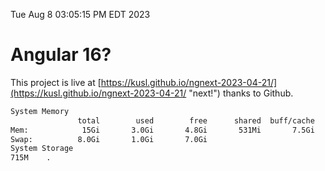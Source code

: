 Tue Aug  8 03:05:15 PM EDT 2023

# Angular 16?


This project is live at [https://kusl.github.io/ngnext-2023-04-21/](https://kusl.github.io/ngnext-2023-04-21/ "next!") thanks to Github.

```bash
System Memory
               total        used        free      shared  buff/cache   available
Mem:            15Gi       3.0Gi       4.8Gi       531Mi       7.5Gi        11Gi
Swap:          8.0Gi       1.0Gi       7.0Gi
System Storage
715M	.
